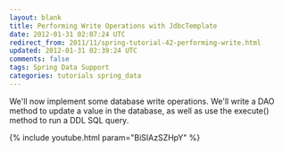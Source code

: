```yaml
---           
layout: blank
title: Performing Write Operations with JdbcTemplate
date: 2012-01-31 02:07:24 UTC
redirect_from: 2011/11/spring-tutorial-42-performing-write.html
updated: 2012-01-31 02:39:24 UTC
comments: false
tags: Spring Data Support
categories: tutorials spring_data
---
```


We'll now implement some database write operations. We'll write a DAO method to update a value in the database, as well as use the execute() method to run a DDL SQL query.

{% include youtube.html param="BiSIAzSZHpY" %}